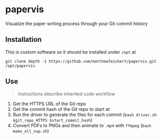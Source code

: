 # papervis

Visualize the paper writing process through your Git commit history

## Installation

This is custom software so it should be installed under `/opt` at

```
git clone depth -1 https://github.com/matthewfeickert/papervis.git /opt/papervis
```

## Use

> Instructions describe inherited code workflow

1. Get the HTTPS URL of the Git repo
2. Get the commit hash of the Git repo to start at
3. Run the driver to generate the files for each commit (`bash driver.sh $git_repo_HTTPS $start_commit_hash`)
4. Convert PDFs to PNGs and then animate to `.mp4` with `ffmpeg` (`bash make_all_nup.sh`)
